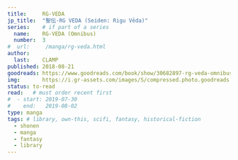 ```yaml
---
title:     RG-VEDA 
jp_title:  "聖伝-RG VEDA (Seiden: Rigu Vēda)"
series:    # if part of a series
  name:    RG-VEDA (Omnibus)
  number:  3
#  url:     /manga/rg-veda.html
author: 
  last:    CLAMP
published: 2018-08-21 
goodreads: https://www.goodreads.com/book/show/30682897-rg-veda-omnibus-volume-3
img:       https://i.gr-assets.com/images/S/compressed.photo.goodreads.com/books/1502448470i/30682897._SX120_.jpg
status: to-read
read:   # must order recent first
#  - start: 2019-07-30  
#    end:   2019-08-02 
type: manga
tags: # library, own-this, scifi, fantasy, historical-fiction
  - shonen
  - manga
  - fantasy
  - library
---
```


